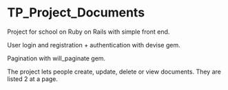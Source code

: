 # TP_Project_Documents
Project for school on Ruby on Rails with simple front end.

User login and registration + authentication with devise gem.

Pagination with will_paginate gem. 

The project lets people create, update, delete or view documents. They are listed 2 at a page.
